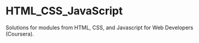 # HTML_CSS_JavaScript
Solutions for modules from HTML, CSS, and Javascript for Web Developers (Coursera).

